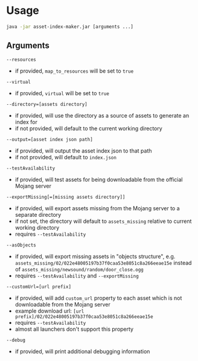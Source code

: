 # Usage
```sh
java -jar asset-index-maker.jar [arguments ...]
```
## Arguments
`--resources`
- if provided, `map_to_resources` will be set to `true`

`--virtual`
- if provided, `virtual` will be set to `true`

`--directory=[assets directory]`
- if provided, will use the directory as a source of assets to generate an index for
- if not provided, will default to the current working directory

`--output=[asset index json path]`
- if provided, will output the asset index json to that path
- if not provided, will default to `index.json`

`--testAvailability`
- if provided, will test assets for being downloadable from the official Mojang server

`--exportMissing[=[missing assets directory]]`
- if provided, will export assets missing from the Mojang server to a separate directory
- if not set, the directory will default to `assets_missing` relative to current working directory
- requires `--testAvailability`

`--asObjects`
- if provided, will export missing assets in "objects structure", e.g. `assets_missing/02/022e48005197b37f0caa53e8051c8a266eeae15e` instead of `assets_missing/newsound/random/door_close.ogg`
- requires `--testAvailability` and `--exportMissing`

`--customUrl=[url prefix]`
- if provided, will add `custom_url` property to each asset which is not downloadable from the Mojang server
- example download url: `[url prefix]/02/022e48005197b37f0caa53e8051c8a266eeae15e`
- requires `--testAvailability`
- almost all launchers don't support this property

`--debug`
- if provided, will print additional debugging information
